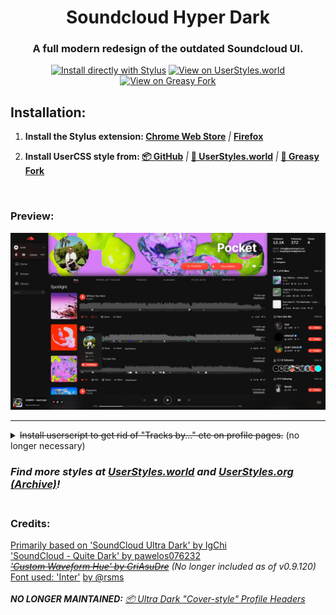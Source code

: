 <div align="center">
<h1>Soundcloud Hyper Dark</h1>
<h3>A full modern redesign of the outdated Soundcloud UI.</h3>

[![Install directly with Stylus](https://img.shields.io/badge/Install%20directly%20with-Stylus-00adad.svg)](https://cdn.jsdelivr.net/gh/junkiedm/scultradark/SC-HyperDark.user.css) [![View on UserStyles.world](https://img.shields.io/badge/View%20on-UserStyles.world-%23008d8a)](https://userstyles.world/style/70) [![View on Greasy Fork](https://img.shields.io/badge/View%20on-Greasy%20Fork-%23990000)]([https://userstyles.world/style/70](https://greasyfork.org/en/scripts/466541-soundcloud-hyper-dark)) 
</div>
<h2>Installation:</h2>
<ol>
  <li><b>Install the Stylus extension: <a href="https://chrome.google.com/webstore/detail/stylus/clngdbkpkpeebahjckkjfobafhncgmne">Chrome Web Store</a></b> <i>|</i> <b><a href="https://addons.mozilla.org/en-US/firefox/addon/styl-us/">Firefox</a></b></li>
  <li><p><b>Install UserCSS style from: <a href="https://cdn.jsdelivr.net/gh/junkiedm/scultradark/SC-HyperDark.user.css">📦 GitHub</a></b> <i>|</i> <b><a href="https://userstyles.world/style/70">🔗 UserStyles.world</a></b> <i>|</i> <b><a href="https://greasyfork.org/en/scripts/466541-soundcloud-hyper-dark">🔗 Greasy Fork</a></b></p></p></li>
</ol>
<br>

### Preview: <br>
![Preview](preview.png) <br>
***
<details>
  <summary><s>Install userscript to get rid of "Tracks by..." etc on profile pages.</s> (no longer necessary)</summary>
  <ol>
    <li><b>Install a userscript manager:</b>
      <ul>
        <li>Chrome: <a href="https://chrome.google.com/webstore/detail/tampermonkey/dhdgffkkebhmkfjojejmpbldmpobfkfo">Tampermonkey</a> or <a href="https://chrome.google.com/webstore/detail/violent-monkey/jinjaccalgkegednnccohejagnlnfdag">Violentmonkey</a></li>
        <li>Firefox: <a href="https://addons.mozilla.org/firefox/addon/greasemonkey/">Greasemonkey</a>, <a href="https://addons.mozilla.org/firefox/addon/tampermonkey/">Tampermonkey</a>, or <a href="https://addons.mozilla.org/firefox/addon/violentmonkey/">Violentmonkey</a></li>
        <li>Safari: <a href="http://tampermonkey.net/?browser=safari">Tampermonkey</a> or <a href="https://apps.apple.com/app/userscripts/id1463298887">Userscripts</a></li>
      </ul>
    </li>
    <li><p><b><a href="https://greasyfork.org/en/scripts/429743-revert-user-headers">Install "Revert user headers" script from greasyfork</a></b></p></li>
  </ol>
</details>

### *Find more styles at [UserStyles.world](https://userstyles.world/explore) and [UserStyles.org (Archive)](https://33kk.github.io/uso-archive/)!* <br> <br>
### Credits: <br>
[Primarily based on 'SoundCloud Ultra Dark' by IgChi](https://33kk.github.io/uso-archive/?style=176264) <br>
['SoundCloud - Quite Dark' by pawelos076232](https://33kk.github.io/uso-archive/?style=143738) <br>
*~~['Custom Waveform Hue' by CriAsuDre](https://33kk.github.io/uso-archive/?style=123974)~~ (No longer included as of v0.9.120)*  <br>
[Font used: 'Inter'](https://rsms.me/inter/) [by @rsms](https://twitter.com/rsms) <br> <br>
***NO LONGER MAINTAINED:** [📦 Ultra Dark "Cover-style" Profile Headers](https://github.com/JunkiEDM/scultradark/raw/master/SC-UltraDark-MOD-oldheader.user.css)* <br>
